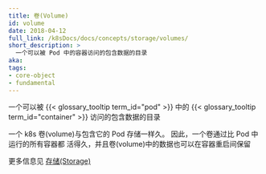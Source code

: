 ```yaml
---
title: 卷(Volume)
id: volume
date: 2018-04-12
full_link: /k8sDocs/docs/concepts/storage/volumes/
short_description: >
  一个可以被 Pod 中的容器访问的包含数据的目录
aka:
tags:
- core-object
- fundamental
---
```

 一个可以被
 {{< glossary_tooltip term_id="pod" >}}
 中的
 {{< glossary_tooltip term_id="container" >}}
 访问的包含数据的目录
<!--more-->

一个 k8s 卷(volume)与包含它的 Pod 存储一样久。 因此，一个卷通过比 Pod 中运行的所有容器都
活得久，并且卷(volume)中的数据也可以在容器重启间保留

更多信息见 [存储(Storage)](/docs/concepts/storage/)

